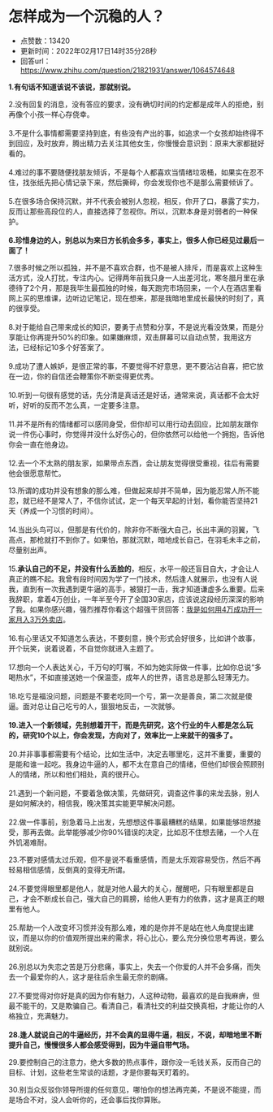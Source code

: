 # 怎样成为一个沉稳的人？
- 点赞数：13420
- 更新时间：2022年02月17日14时35分28秒
- 回答url：https://www.zhihu.com/question/21821931/answer/1064574648
<body>
 <p data-pid="9YwBCXpM"><b>1.有句话不知道该说不该说，那就别说。</b></p>
 <p data-pid="UWGJ7eHX">2.没有回复的消息，没有答应的要求，没有确切时间的约定都是成年人的拒绝，别再像个小孩一样心存侥幸。<br><br>
  3.不是什么事情都需要坚持到底，有些没有产出的事，如追求一个女孩却始终得不到回应，及时放弃，腾出精力去关注其他女生，你慢慢会意识到：原来大家都挺好看的。<br><br>
  4.难过的事不要随便找朋友倾诉，不是每个人都喜欢当情绪垃圾桶，如果实在忍不住，找张纸先把心情记录下来，然后撕碎，你会发现你也不是那么需要倾诉了。<br><br>
  5.在很多场合保持沉默，并不代表会被别人忽视，相反，你开了口，暴露了实力，反而让那些高段位的人，直接选择了忽视你。所以，沉默本身是对弱者的一种保护。<br><br><b>6.珍惜身边的人，别总以为来日方长机会多多，事实上，很多人你已经见过最后一面了！</b></p>
 <p data-pid="Z6JeDA6F">7.很多时候之所以孤独，并不是不喜欢合群，也不是被人排斥，而是喜欢上这种生活方式，没人打扰，专注内心。记得两年前我只身一人出差河北，寒冬腊月里在承德待了2个月，那是我毕生最孤独的时候，每天跑完市场回来，一个人在酒店里看网上买的思维课，边听边记笔记，现在想来，那是我暗地里成长最快的时刻了，真的很享受。<br><br>
  8.对于能给自己带来成长的知识，要勇于点赞和分享，不是说光看没效果，而是分享能让你再提升50%的印象。如果嫌麻烦，双击屏幕可以自动点赞，我用这方法，已经标记10多个好答案了。<br><br>
  9.成功了遭人嫉妒，是很正常的事，不要觉得不好意思，更不要沾沾自喜，把它放在一边，你的自信还会鞭策你不断变得更优秀。<br><br>
  10.听到一句很有感觉的话，先分清是真话还是好话，通常来说，真话都不会太好听，好听的反而不怎么真，一定要多注意。<br><br>
  11.并不是所有的情绪都可以感同身受，但你却可以用行动去回应，比如朋友跟你说一件伤心事时，你觉得并没什么好伤心的，但你依然可以给他一个拥抱，告诉他你会一直在他身边。<br><br>
  12.去一个不太熟的朋友家，如果带点东西，会让朋友觉得很受重视，往后有需要他会很愿意帮忙。</p>
 <p data-pid="1ZfihVty">13.所谓的成功并没有想象的那么难，但做起来却并不简单，因为能忍常人所不能忍，就已经不是常人了，不信你试试，定一个每天早起的计划，看你能否坚持21天（养成一个习惯的时间）。<br><br>
  14.当出头鸟可以，但那是有代价的，除非你不断强大自己，长出丰满的羽翼，飞高点，那枪就打不到你了。如果怕，那就沉默，暗地成长自己，在羽毛未丰之前，尽量别出声。<br><br>
  15.<b>承认自己的不足，并没有什么丢脸的</b>，相反，水平一般还盲目自大，才会让人真正的瞧不起。我曾有段时间因为学了一门技术，然后逢人就展示，也没有人说我，直到有一次我遇到更牛逼的高手，被狠打一击，我才知道谦虚多么重要。后来我辞职，拿着4万创业，一年半至今开了全国30家店，应该说这段经历深深的影响了我。如果你感兴趣，强烈推荐你看这个超强干货回答：<a href="https://www.zhihu.com/question/278137232/answer/1195129639" class="internal">我是如何用4万成功开一家月入3万外卖店</a>。<br><br>
  16.有心里话又不知道怎么表达，不要刻意，换个形式会好很多，比如讲个故事，开个玩笑，说着说着，不自觉你就进入主题了。<br><br>
  17.想向一个人表达关心，千万句的叮嘱，不如为她实际做一件事，比如你总说“多喝热水”，不如直接送她一个保温壶，成年人的世界，语言总是那么轻薄无力。<br><br>
  18.吃亏是福没问题，问题是不要老吃同一个亏，第一次是善良，第二次就是傻逼。面对总让自己吃亏的人，狠狠地反击，一次就够。<br><br><b>19.进入一个新领域，先别想着开干，而是先研究，这个行业的牛人都是怎么玩的，研究10个以上，你会发现，方向对了，效率比一上来就干的强多了。</b><br><br>
  20.并非事事都需要有个结论，比如生活中，决定去哪里吃，这并不重要，重要的是能和谁一起吃。我身边牛逼的人，都不太在意自己的情绪，但他们却很会照顾别人的情绪，所以和他们相处，真的很开心。<br><br>
  21.遇到一个新问题，不要着急做决策，先做研究，调查这件事的来龙去脉，别人是如何解决的，相信我，晚决策其实能更早解决问题。<br><br>
  22.做一件事前，别急着马上出发，先想想这件事最糟糕的结果，如果能够坦然接受，那再去做。此举能够减少你90%错误的决定，比如忍不住想去赌，一个人在外饥渴难耐。</p>
 <p data-pid="ny7CNy4G">23.不要对感情太过乐观，但不是说不看重感情，而是太乐观容易受伤，然后不再轻易相信感情，反倒真的变得无所谓。<br><br>
  24.不要觉得眼里都是他人，就是对他人最大的关心，醒醒吧，只有眼里都是自己，才会不断成长自己，强大自己的肩膀，给他人更有力的依靠，这才是真正的眼里有他人。<br><br>
  25.帮助一个人改变坏习惯并没有那么难，难的是你并不是站在他人角度提出建议，而是以你的价值观所提出来的需求，将心比心，要么充分换位思考再说，要么就别说。<br><br>
  26.别总以为失恋之苦是万分悲痛，事实上，失去一个你爱的人并不会多痛，而失去一个最爱你的人，这才是往后余生最无奈的剧痛。<br><br>
  27.不要觉得对你好是真的因为你有魅力，人这种动物，最喜欢的是自我麻痹，但最不能干的，又是欺骗自己。看清自己，看清社交的利益交换真相，才能让你的人格独立，充满魅力。<br><br><b>28.逢人就说自己的牛逼经历，并不会真的显得牛逼，相反，不说，却暗地里不断提升自己，慢慢很多人都会感受得到，因为牛逼自带气场。</b></p>
 <p data-pid="_C8-YN68">29.要控制自己的注意力，绝大多数的热点事件，跟你没一毛钱关系，反而自己的目标、计划，这些老生常谈的话题，才是你要每天盯着的。</p>
 <p data-pid="nqcX2jxW">30.别当众反驳你领导所提的任何意见，哪怕你的想法再完美，不是说不能提，而是场合不对，没人会听你的，还会事后找你算账。</p>
</body>